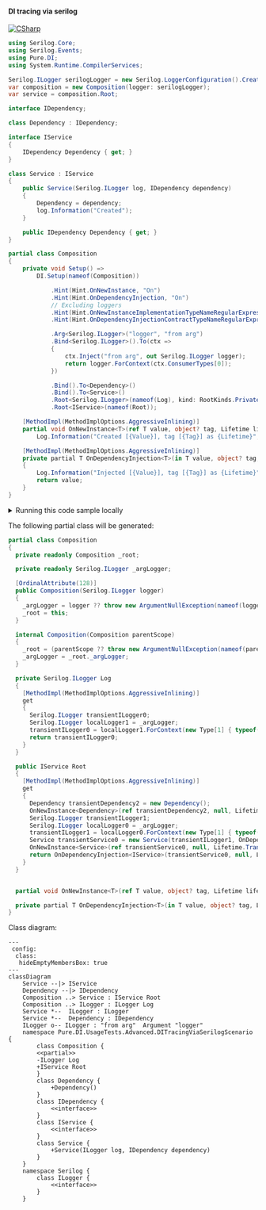 #### DI tracing via serilog

[![CSharp](https://img.shields.io/badge/C%23-code-blue.svg)](../tests/Pure.DI.UsageTests/Advanced/DITracingViaSerilogScenario.cs)


```c#
using Serilog.Core;
using Serilog.Events;
using Pure.DI;
using System.Runtime.CompilerServices;

Serilog.ILogger serilogLogger = new Serilog.LoggerConfiguration().CreateLogger();
var composition = new Composition(logger: serilogLogger);
var service = composition.Root;

interface IDependency;

class Dependency : IDependency;

interface IService
{
    IDependency Dependency { get; }
}

class Service : IService
{
    public Service(Serilog.ILogger log, IDependency dependency)
    {
        Dependency = dependency;
        log.Information("Created");
    }

    public IDependency Dependency { get; }
}

partial class Composition
{
    private void Setup() =>
        DI.Setup(nameof(Composition))

            .Hint(Hint.OnNewInstance, "On")
            .Hint(Hint.OnDependencyInjection, "On")
            // Excluding loggers
            .Hint(Hint.OnNewInstanceImplementationTypeNameRegularExpression, "^((?!Logger).)*$")
            .Hint(Hint.OnDependencyInjectionContractTypeNameRegularExpression, "^((?!Logger).)*$")

            .Arg<Serilog.ILogger>("logger", "from arg")
            .Bind<Serilog.ILogger>().To(ctx =>
            {
                ctx.Inject("from arg", out Serilog.ILogger logger);
                return logger.ForContext(ctx.ConsumerTypes[0]);
            })

            .Bind().To<Dependency>()
            .Bind().To<Service>()
            .Root<Serilog.ILogger>(nameof(Log), kind: RootKinds.Private)
            .Root<IService>(nameof(Root));

    [MethodImpl(MethodImplOptions.AggressiveInlining)]
    partial void OnNewInstance<T>(ref T value, object? tag, Lifetime lifetime) =>
        Log.Information("Created [{Value}], tag [{Tag}] as {Lifetime}", value, tag, lifetime);

    [MethodImpl(MethodImplOptions.AggressiveInlining)]
    private partial T OnDependencyInjection<T>(in T value, object? tag, Lifetime lifetime)
    {
        Log.Information("Injected [{Value}], tag [{Tag}] as {Lifetime}", value, tag, lifetime);
        return value;
    }
}
```

<details>
<summary>Running this code sample locally</summary>

- Make sure you have the [.NET SDK 9.0](https://dotnet.microsoft.com/en-us/download/dotnet/9.0) or later is installed
```bash
dotnet --list-sdk
```
- Create a net9.0 (or later) console application
```bash
dotnet new console -n Sample
```
- Add references to NuGet packages
  - [Pure.DI](https://www.nuget.org/packages/Pure.DI)
  - [Serilog.Core](https://www.nuget.org/packages/Serilog.Core)
  - [Serilog.Events](https://www.nuget.org/packages/Serilog.Events)
```bash
dotnet add package Pure.DI
dotnet add package Serilog.Core
dotnet add package Serilog.Events
```
- Copy the example code into the _Program.cs_ file

You are ready to run the example 🚀
```bash
dotnet run
```

</details>

The following partial class will be generated:

```c#
partial class Composition
{
  private readonly Composition _root;

  private readonly Serilog.ILogger _argLogger;

  [OrdinalAttribute(128)]
  public Composition(Serilog.ILogger logger)
  {
    _argLogger = logger ?? throw new ArgumentNullException(nameof(logger));
    _root = this;
  }

  internal Composition(Composition parentScope)
  {
    _root = (parentScope ?? throw new ArgumentNullException(nameof(parentScope)))._root;
    _argLogger = _root._argLogger;
  }

  private Serilog.ILogger Log
  {
    [MethodImpl(MethodImplOptions.AggressiveInlining)]
    get
    {
      Serilog.ILogger transientILogger0;
      Serilog.ILogger localLogger1 = _argLogger;
      transientILogger0 = localLogger1.ForContext(new Type[1] { typeof(Composition) }[0]);
      return transientILogger0;
    }
  }

  public IService Root
  {
    [MethodImpl(MethodImplOptions.AggressiveInlining)]
    get
    {
      Dependency transientDependency2 = new Dependency();
      OnNewInstance<Dependency>(ref transientDependency2, null, Lifetime.Transient);
      Serilog.ILogger transientILogger1;
      Serilog.ILogger localLogger0 = _argLogger;
      transientILogger1 = localLogger0.ForContext(new Type[1] { typeof(Service) }[0]);
      Service transientService0 = new Service(transientILogger1, OnDependencyInjection<IDependency>(transientDependency2, null, Lifetime.Transient));
      OnNewInstance<Service>(ref transientService0, null, Lifetime.Transient);
      return OnDependencyInjection<IService>(transientService0, null, Lifetime.Transient);
    }
  }


  partial void OnNewInstance<T>(ref T value, object? tag, Lifetime lifetime);

  private partial T OnDependencyInjection<T>(in T value, object? tag, Lifetime lifetime);
}
```

Class diagram:

```mermaid
---
 config:
  class:
   hideEmptyMembersBox: true
---
classDiagram
	Service --|> IService
	Dependency --|> IDependency
	Composition ..> Service : IService Root
	Composition ..> ILogger : ILogger Log
	Service *--  ILogger : ILogger
	Service *--  Dependency : IDependency
	ILogger o-- ILogger : "from arg"  Argument "logger"
	namespace Pure.DI.UsageTests.Advanced.DITracingViaSerilogScenario {
		class Composition {
		<<partial>>
		-ILogger Log
		+IService Root
		}
		class Dependency {
			+Dependency()
		}
		class IDependency {
			<<interface>>
		}
		class IService {
			<<interface>>
		}
		class Service {
			+Service(ILogger log, IDependency dependency)
		}
	}
	namespace Serilog {
		class ILogger {
			<<interface>>
		}
	}
```

